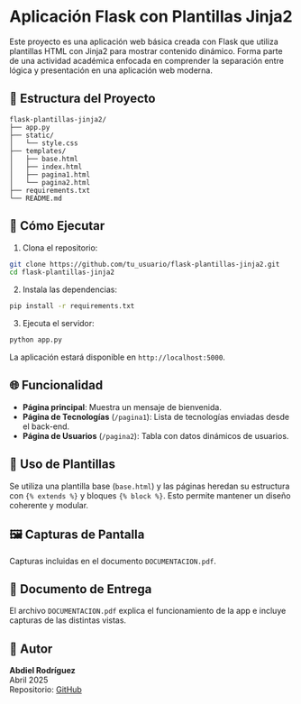 # Aplicación Flask con Plantillas Jinja2

Este proyecto es una aplicación web básica creada con Flask que utiliza plantillas HTML con Jinja2 para mostrar contenido dinámico. Forma parte de una actividad académica enfocada en comprender la separación entre lógica y presentación en una aplicación web moderna.

## 📁 Estructura del Proyecto

```
flask-plantillas-jinja2/
├── app.py
├── static/
│   └── style.css
├── templates/
│   ├── base.html
│   ├── index.html
│   ├── pagina1.html
│   └── pagina2.html
├── requirements.txt
└── README.md
```

## 🚀 Cómo Ejecutar

1. Clona el repositorio:

```bash
git clone https://github.com/tu_usuario/flask-plantillas-jinja2.git
cd flask-plantillas-jinja2
```

2. Instala las dependencias:

```bash
pip install -r requirements.txt
```

3. Ejecuta el servidor:

```bash
python app.py
```

La aplicación estará disponible en `http://localhost:5000`.

## 🌐 Funcionalidad

- **Página principal**: Muestra un mensaje de bienvenida.
- **Página de Tecnologías** (`/pagina1`): Lista de tecnologías enviadas desde el back-end.
- **Página de Usuarios** (`/pagina2`): Tabla con datos dinámicos de usuarios.

## 🧱 Uso de Plantillas

Se utiliza una plantilla base (`base.html`) y las páginas heredan su estructura con `{% extends %}` y bloques `{% block %}`. Esto permite mantener un diseño coherente y modular.

## 🖼️ Capturas de Pantalla

Capturas incluidas en el documento `DOCUMENTACION.pdf`.

## 📄 Documento de Entrega

El archivo `DOCUMENTACION.pdf` explica el funcionamiento de la app e incluye capturas de las distintas vistas.

## 📌 Autor

**Abdiel Rodríguez**  
Abril 2025  
Repositorio: [GitHub](https://github.com/tu_usuario/flask-plantillas-jinja2)
